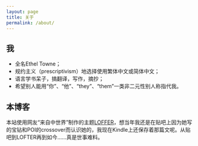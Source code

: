 ```yaml
---
layout: page
title: 关于
permalink: /about/
---
```


## 我
- 全名Ethel Towne；
- 规约主义（prescriptivism）地选择使用繁体中文或简体中文；
- 语言学书呆子，搞翻译，写作，摘抄；
- 希望别人能用“你”、“他”、“they”、“them”一类非二元性别人称指代我。

## 本博客
本站使用网友“来自中世界”制作的主题[LOFFER](https://fromendworld.github.io/LOFFER/ "LOFFER")，想当年我还是在贴吧上因为她写的宝钻和POI的crossover而认识她的，我现在Kindle上还保存着那篇文呢。从贴吧到LOFTER再到如今……真是世事难料。
